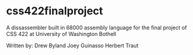 # css422finalproject

A dissassembler built in 68000 assembly language for the final project of CSS 422 at University of Washington Bothell

Written by:
Drew Byland
Joey Guinasso
Herbert Traut
